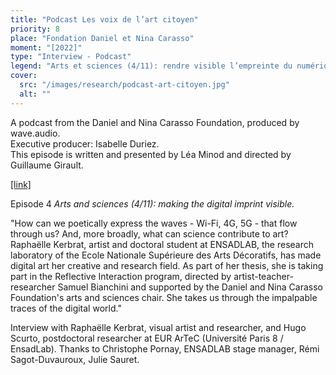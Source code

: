 ```yaml
---
title: "Podcast Les voix de l’art citoyen"
priority: 8
place: "Fondation Daniel et Nina Carasso"
moment: "[2022]"
type: "Interview - Podcast"
legend: "Arts et sciences (4/11): rendre visible l’empreinte du numérique."
cover:
  src: "/images/research/podcast-art-citoyen.jpg"
  alt: ""
---
```


A podcast from the Daniel and Nina Carasso Foundation, produced by wave.audio.\
Executive producer: Isabelle Duriez.\
This episode is written and presented by Léa Minod and directed by Guillaume Girault.

[[link]](https://www.fondationcarasso.org/art-citoyen/podcast-les-voix-de-lart-citoyen/)

Episode 4 _Arts and sciences (4/11): making the digital imprint visible._

"How can we poetically express the waves - Wi-Fi, 4G, 5G - that flow through us? And, more broadly, what can science contribute to art? Raphaëlle Kerbrat, artist and doctoral student at ENSADLAB, the research laboratory of the Ecole Nationale Supérieure des Arts Décoratifs, has made digital art her creative and research field. As part of her thesis, she is taking part in the Reflective Interaction program, directed by artist-teacher-researcher Samuel Bianchini and supported by the Daniel and Nina Carasso Foundation's arts and sciences chair. She takes us through the impalpable traces of the digital world."

Interview with Raphaëlle Kerbrat, visual artist and researcher, and Hugo Scurto, postdoctoral researcher at EUR ArTeC (Université Paris 8 / EnsadLab). Thanks to Christophe Pornay, ENSADLAB stage manager, Rémi Sagot-Duvauroux, Julie Sauret.
